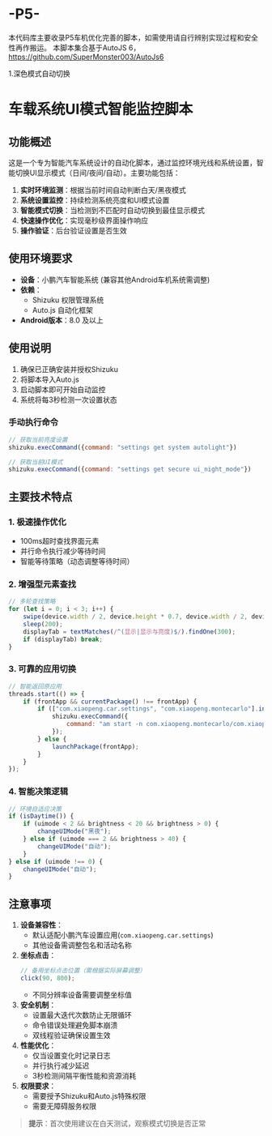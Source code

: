 # -P5-
本代码库主要收录P5车机优化完善的脚本，如需使用请自行辨别实现过程和安全性再作搬运。
本脚本集合基于AutoJS 6，https://github.com/SuperMonster003/AutoJs6

1.深色模式自动切换
# 车载系统UI模式智能监控脚本
## 功能概述
这是一个专为智能汽车系统设计的自动化脚本，通过监控环境光线和系统设置，智能切换UI显示模式（日间/夜间/自动）。主要功能包括：
1. **实时环境监测**：根据当前时间自动判断白天/黑夜模式
2. **系统设置监控**：持续检测系统亮度和UI模式设置
3. **智能模式切换**：当检测到不匹配时自动切换到最佳显示模式
4. **快速操作优化**：实现毫秒级界面操作响应
5. **操作验证**：后台验证设置是否生效

## 使用环境要求
- **设备**：小鹏汽车智能系统 (兼容其他Android车机系统需调整)
- **依赖**：
  - Shizuku 权限管理系统
  - Auto.js 自动化框架
- **Android版本**：8.0 及以上

## 使用说明
1. 确保已正确安装并授权Shizuku
2. 将脚本导入Auto.js
3. 启动脚本即可开始自动监控
4. 系统将每3秒检测一次设置状态

### 手动执行命令
```javascript
// 获取当前亮度设置
shizuku.execCommand({command: "settings get system autolight"})

// 获取当前UI模式
shizuku.execCommand({command: "settings get secure ui_night_mode"})
```

## 主要技术特点
### 1. 极速操作优化
- 100ms超时查找界面元素
- 并行命令执行减少等待时间
- 智能等待策略（动态调整等待时间）
### 2. 增强型元素查找
```javascript
// 多轮查找策略
for (let i = 0; i < 3; i++) {
    swipe(device.width / 2, device.height * 0.7, device.width / 2, device.height * 0.3, 300);
    sleep(200);
    displayTab = textMatches(/^(显示|显示与亮度)$/).findOne(300);
    if (displayTab) break;
}
```
### 3. 可靠的应用切换
```javascript
// 智能返回原应用
threads.start(() => {
    if (frontApp && currentPackage() !== frontApp) {
        if (["com.xiaopeng.car.settings", "com.xiaopeng.montecarlo"].includes(frontApp)) {
            shizuku.execCommand({
                command: "am start -n com.xiaopeng.montecarlo/com.xiaopeng.montecarlo.MainActivity"
            });
        } else {
            launchPackage(frontApp);
        }
    }
});
```

### 4. 智能决策逻辑
```javascript
// 环境自适应决策
if (isDaytime()) {
    if (uimode < 2 && brightness < 20 && brightness > 0) {
        changeUIMode("黑夜");
    } else if (uimode === 2 && brightness > 40) {
        changeUIMode("自动");
    }
} else if (uimode !== 0) {
    changeUIMode("自动");
}
```

## 注意事项
1. **设备兼容性**：
   - 默认适配小鹏汽车设置应用(`com.xiaopeng.car.settings`)
   - 其他设备需调整包名和活动名称
2. **坐标点击**：
   ```javascript
   // 备用坐标点击位置（需根据实际屏幕调整）
   click(90, 800);
   ```
   - 不同分辨率设备需要调整坐标值
3. **安全机制**：
   - 设置最大迭代次数防止无限循环
   - 命令错误处理避免脚本崩溃
   - 双线程验证确保设置生效
4. **性能优化**：
   - 仅当设置变化时记录日志
   - 并行执行减少延迟
   - 3秒检测间隔平衡性能和资源消耗
5. **权限要求**：
   - 需要授予Shizuku和Auto.js特殊权限
   - 需要无障碍服务权限
> **提示**：首次使用建议在白天测试，观察模式切换是否正常